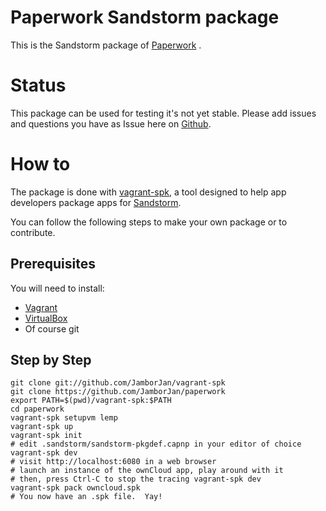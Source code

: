 # Paperwork Sandstorm package

This is the Sandstorm package of [Paperwork](http://paperwork.rocks/) 
.

# Status

This package can be used for testing it's not yet stable. Please add issues and questions you have as Issue here on [Github](https://github.com/JamborJan/paperwork/issues).

# How to

The package is done with [vagrant-spk](https://github.com/zarvox/vagrant-spk), a tool designed to help app developers package apps for [Sandstorm](https://sandstorm.io).

You can follow the following steps to make your own package or to contribute.

## Prerequisites

You will need to install:
- [Vagrant](https://www.vagrantup.com/)
- [VirtualBox](https://www.virtualbox.org/wiki/Downloads)
- Of course git

## Step by Step

    git clone git://github.com/JamborJan/vagrant-spk
    git clone https://github.com/JamborJan/paperwork
    export PATH=$(pwd)/vagrant-spk:$PATH
    cd paperwork
    vagrant-spk setupvm lemp
    vagrant-spk up
    vagrant-spk init
    # edit .sandstorm/sandstorm-pkgdef.capnp in your editor of choice
    vagrant-spk dev
    # visit http://localhost:6080 in a web browser
    # launch an instance of the ownCloud app, play around with it
    # then, press Ctrl-C to stop the tracing vagrant-spk dev
    vagrant-spk pack owncloud.spk
    # You now have an .spk file.  Yay!
